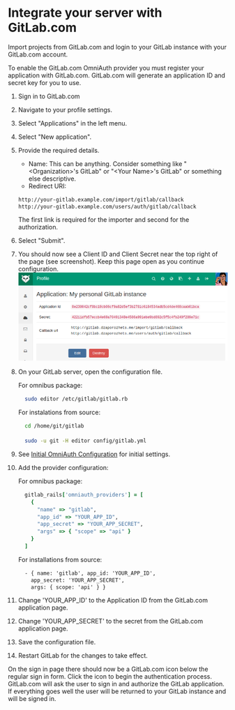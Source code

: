 # Integrate your server with GitLab.com

Import projects from GitLab.com and login to your GitLab instance with your GitLab.com account.

To enable the GitLab.com OmniAuth provider you must register your application with GitLab.com. 
GitLab.com will generate an application ID and secret key for you to use.

1.  Sign in to GitLab.com

1.  Navigate to your profile settings.

1.  Select "Applications" in the left menu.

1.  Select "New application".

1.  Provide the required details.
    - Name: This can be anything. Consider something like "\<Organization\>'s GitLab" or "\<Your Name\>'s GitLab" or something else descriptive.
    - Redirect URI:

    ```
    http://your-gitlab.example.com/import/gitlab/callback
    http://your-gitlab.example.com/users/auth/gitlab/callback
    ```

    The first link is required for the importer and second for the authorization.

1.  Select "Submit".

1.  You should now see a Client ID and Client Secret near the top right of the page (see screenshot). 
    Keep this page open as you continue configuration. 
    ![GitLab app](gitlab_app.png)

1.  On your GitLab server, open the configuration file.

    For omnibus package:

    ```sh
      sudo editor /etc/gitlab/gitlab.rb
    ```

    For instalations from source:

    ```sh
      cd /home/git/gitlab

      sudo -u git -H editor config/gitlab.yml
    ```

1.  See [Initial OmniAuth Configuration](omniauth.md#initial-omniauth-configuration) for initial settings.

1.  Add the provider configuration:

    For omnibus package:

    ```ruby
      gitlab_rails['omniauth_providers'] = [
        {
          "name" => "gitlab",
          "app_id" => "YOUR_APP_ID",
          "app_secret" => "YOUR_APP_SECRET",
          "args" => { "scope" => "api" }
        }
      ]
    ```

    For installations from source:

    ```
      - { name: 'gitlab', app_id: 'YOUR_APP_ID',
        app_secret: 'YOUR_APP_SECRET',
        args: { scope: 'api' } }
    ```

1.  Change 'YOUR_APP_ID' to the Application ID from the GitLab.com application page.

1.  Change 'YOUR_APP_SECRET' to the secret from the GitLab.com application page.

1.  Save the configuration file.

1.  Restart GitLab for the changes to take effect.

On the sign in page there should now be a GitLab.com icon below the regular sign in form. 
Click the icon to begin the authentication process. GitLab.com will ask the user to sign in and authorize the GitLab application. 
If everything goes well the user will be returned to your GitLab instance and will be signed in.
